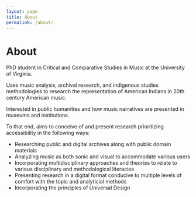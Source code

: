 ```yaml
---
layout: page
title: About
permalink: /about/
---
```

<h1>About</h1>
<p>PhD student in Critical and Comparative Studies in Music at the University of Virginia. </p>

<p>Uses music analysis, archival research, and indigenous studies methodologies to research the representation of American Indians in 20th century American music.</p>

<p>Interested in public humanities and how music narratives are presented in museums and institutions. </p>
<p>To that end, aims to conceive of and present research prioritizing accessibility in the following ways:</p>
<ul>
	<li>Researching public and digital archives along with public domain materials</li>
	<li>Analyzing music as both sonic and visual to accommodate various users</li>
	<li>Incorporating multidisciplinary approaches and theories to relate to various disciplinary and methodological literacies</li>
	<li>Presenting research in a digital format conducive to multiple levels of comfort with the topic and analyticial methods</li>
	<li>Incorporating the principles of Universal Design</li>
</ul>
